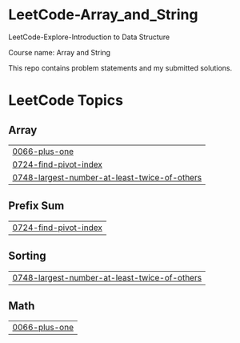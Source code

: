 # LeetCode-Array_and_String
LeetCode-Explore-Introduction to Data Structure

Course name: Array and String

This repo contains problem statements and my submitted solutions.

<!---LeetCode Topics Start-->
# LeetCode Topics
## Array
|  |
| ------- |
| [0066-plus-one](https://github.com/SOHAM2099/LeetCode-Array_and_String/tree/master/0066-plus-one) |
| [0724-find-pivot-index](https://github.com/SOHAM2099/LeetCode-Array_and_String/tree/master/0724-find-pivot-index) |
| [0748-largest-number-at-least-twice-of-others](https://github.com/SOHAM2099/LeetCode-Array_and_String/tree/master/0748-largest-number-at-least-twice-of-others) |
## Prefix Sum
|  |
| ------- |
| [0724-find-pivot-index](https://github.com/SOHAM2099/LeetCode-Array_and_String/tree/master/0724-find-pivot-index) |
## Sorting
|  |
| ------- |
| [0748-largest-number-at-least-twice-of-others](https://github.com/SOHAM2099/LeetCode-Array_and_String/tree/master/0748-largest-number-at-least-twice-of-others) |
## Math
|  |
| ------- |
| [0066-plus-one](https://github.com/SOHAM2099/LeetCode-Array_and_String/tree/master/0066-plus-one) |
<!---LeetCode Topics End-->
